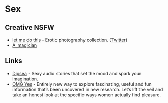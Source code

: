 # Sex

## Creative NSFW

- [let me do this](http://letmedothis.com/) - Erotic photography collection. ([Twitter](https://twitter.com/Let_Me_Do_This))
- [A_magician](https://twitter.com/A_magician75)

## Links

- [Dipsea](https://www.dipseastories.com/) - Sexy audio stories that set the mood and spark your imagination.
- [OMG Yes](https://www.omgyes.com/en/season2) - Entirely new way to explore fascinating, useful and fun information that’s been uncovered in new research. Let’s lift the veil and take an honest look at the specific ways women actually find pleasure.
